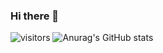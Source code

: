 ### Hi there 👋
![visitors](https://visitor-badge.glitch.me/badge?page_id=page.id&left_color=green&right_color=red)
![Anurag's GitHub stats](https://github-readme-stats.vercel.app/api?username=akechetaki10736&show_icons=true&theme=tokyonight)

<!--
**akechetaki10736/akechetaki10736** is a ✨ _special_ ✨ repository because its `README.md` (this file) appears on your GitHub profile.

Here are some ideas to get you started:

- 🔭 I’m currently working on ...
- 🌱 I’m currently learning ...
- 👯 I’m looking to collaborate on ...
- 🤔 I’m looking for help with ...
- 💬 Ask me about ...Cancel changes
- 📫 How to reach me: ...
- 😄 Pronouns: ...
- ⚡ Fun fact: ...
-->
